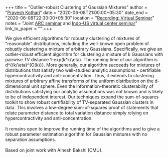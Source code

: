 +++
title = "Outlier-robust Clustering of Gaussian Mixtures"
author = "<a href="http://www.cs.cmu.edu/~praveshk/" target="_blank">Pravesh Kothari</a>"
date = "2020-06-08T21:00:00+05:30"
date_end = "2020-06-08T22:30:00+05:30"
location = "<a href="https://bluejeans.com/s/PB8AX/" target="_blank" >Recording: Virtual Seminar</a>"
notes = "Joint <a href = "http://www.arc.gatech.edu/" target = "_blank">ARC seminar</a> and <a href='https://polyalg.csa.iisc.ac.in/'>Indo-US virtual center seminar</a>"
link_to_paper = ""
+++

We give efficient algorithms for robustly clustering of mixtures of "reasonable" distributions, including the well-known open problem of robustly clustering a mixture of arbitrary Gaussians. Specifically, we give an outlier-robust efficient algorithm for clustering a mixture of k Gaussians with pairwise TV distance 1-exp(k^k/\eta). The running time of our algorithm is d^{(k/\eta)^{O(k)}}. More generally, our algorithm succeeds for mixtures of distributions that satisfy two well-studied analytic assumptions - certifiable hypercontractivity and anti-concentration. Thus, it extends to clustering mixtures of arbitrary affine transforms of the uniform distribution on the d-dimensional unit sphere. Even the information-theoretic clusterability of distributions satisfying our analytic assumptions was not known and is likely to be of independent interest. Our techniques expand the sum-of-squares toolkit to show robust certifiability of TV-separated Gaussian clusters in data. This involves a low-degree sum-of-squares proof of statements that relate parameter distance to total variation distance simply relying on hypercontractivity and anti-concentration.
<br><br> 
It remains open to improve the running time of the algorithms and to give a robust parameter estimation algorithm for Gaussian mixtures with no separation assumptions. 
<br><br>
Based on joint work with Ainesh Bakshi (CMU).  